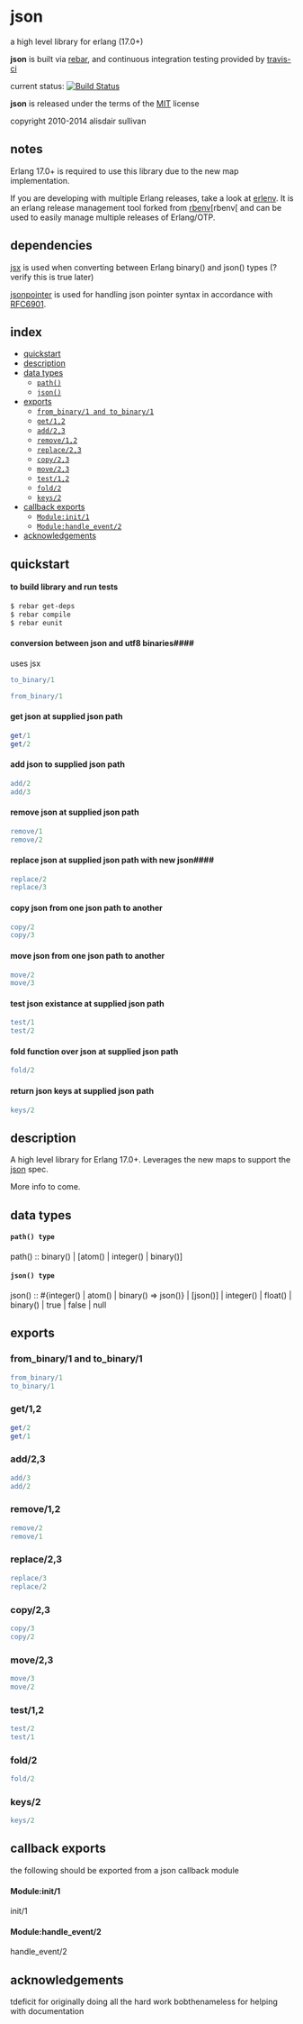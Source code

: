 # json #

a high level library for erlang (17.0+)

**json** is built via [rebar][rebar], and continuous integration testing provided by [travis-ci][travis]


current status: [![Build Status](https://travis-ci.org/talentdeficit/json.svg?branch=master)](https://travis-ci.org/talentdeficit/json)

**json** is released under the terms of the [MIT][MIT] license

copyright 2010-2014 alisdair sullivan

## notes ##

Erlang 17.0+ is required to use this library due to the new map implementation.

If you are developing with multiple Erlang releases, take a look at [erlenv][erlenv]. It is an erlang release management tool forked from [rbenv][rbenv[ and can be used to easily manage multiple releases of Erlang/OTP.


## dependencies ##

[jsx][jsx] is used when converting between Erlang binary() and json() types (? verify this is true later)

[jsonpointer][jsonpointer] is used for handling json pointer syntax in accordance with [RFC6901][rfc6901].

## index ##

* [quickstart](#quickstart)
* [description](#description)
* [data types](#data-types)
  - [`path()`](#path-type)
  - [`json()`](#json-type)
* [exports](#exports)
  - [`from_binary/1 and to_binary/1`](#from_binary1-and-to_binary1)
  - [`get/1,2`](#get12)
  - [`add/2,3`](#add23)
  - [`remove/1,2`](#remove12)
  - [`replace/2,3`](#replace23)
  - [`copy/2,3`](#copy23)
  - [`move/2,3`](#move23)
  - [`test/1,2`](#test12)
  - [`fold/2`](#fold2)
  - [`keys/2`](#keys2)
* [callback exports](#callback_exports)
  - [`Module:init/1`](#moduleinit1)
  - [`Module:handle_event/2`](#modulehandle_event2)
* [acknowledgements](#acknowledgements)

## quickstart ##

#### to build library and run tests  ####
```bash
$ rebar get-deps
$ rebar compile
$ rebar eunit
```

#### conversion between json and utf8 binaries####
uses jsx

```erlang
to_binary/1
```

```erlang
from_binary/1
```

#### get json at supplied json path ####


```erlang
get/1
get/2
```

#### add json to supplied json path ####

```erlang
add/2
add/3
```

#### remove json at supplied json path ####

```erlang
remove/1
remove/2
```

#### replace json at supplied json path with new json####

```erlang
replace/2
replace/3

```

#### copy json from one json path to another ####

```erlang
copy/2
copy/3

```
#### move json from one json path to another ####

```erlang
move/2
move/3

```

#### test json existance at supplied json path ####

```erlang
test/1
test/2

```

#### fold function over json at supplied json path ####

```erlang
fold/2


```
#### return json keys at supplied json path ####

```erlang
keys/2

```

## description ##

A high level library for Erlang 17.0+. Leverages the new maps to support the [json][json] spec.

More info to come.

## data types ##

#### `path() type` ####
path() :: binary() | [atom() | integer() | binary()]

#### `json() type` ####
json() :: #{integer() | atom() | binary() => json()}
  | [json()]
  | integer()
  | float()
  | binary()
  | true
  | false
  | null

## exports ##

### from_binary/1 and to_binary/1 ###
```erlang
from_binary/1
to_binary/1
```

### get/1,2 ###
```erlang
get/2
get/1
```

### add/2,3 ###
```erlang
add/3
add/2
```

### remove/1,2 ###
```erlang
remove/2
remove/1
```

### replace/2,3 ###
```erlang
replace/3
replace/2
```

### copy/2,3 ###
```erlang
copy/3
copy/2
```

### move/2,3 ###
```erlang
move/3
move/2
```

### test/1,2 ###
```erlang
test/2
test/1
```

### fold/2 ###
```erlang
fold/2
```

### keys/2 ###
```erlang
keys/2
```
## callback exports ##
the following should be exported from a json callback module

#### Module:init/1 ####

init/1

#### Module:handle_event/2 ####

handle_event/2



## acknowledgements ##
tdeficit for originally doing all the hard work
bobthenameless for helping with documentation


[rebar]: https://github.com/rebar/rebar
[travis]: https://travis-ci.org
[jsx]: https://github.com/talentdeficit/jsx
[jsonpointer]: https://github.com/talentdeficit/jsonpointer
[erlenv]: https://github.com/talentdeficit/erlenv
[rbenv]: https://github.com/sstephenson/rbenv
[rfc6901]: http://tools.ietf.org/html/rfc6901
[MIT]: http://www.opensource.org/licenses/mit-license.html
[json]: http://json.org